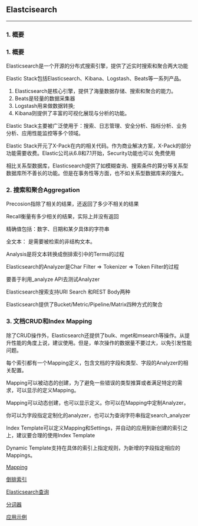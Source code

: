 ## Elastcisearch

-----
### 1. 概要

### 1. 概要

Elasticsearch是一个开源的分布式搜索引擎，提供了近实时搜索和聚合两大功能

Elastic Stack包括Elasticsearch、Kibana、Logstash、Beats等一系列产品。

1. Elasticsearch是核心引擎，提供了海量数据存储、搜索和聚合的能力。
1. Beats是轻量的数据采集器
1. Logstash用来做数据转换;
1. Kibana则提供了丰富的可视化展现与分析的功能。

Elastic Stack主要被广泛使用于：搜索、日志管理、安全分析、指标分析、业务分析、应用性能监控等多个领域。

Elastic Stack开元了X-Pack在内的相关代码。作为商业解决方案，X-Pack的部分功能需要收费。Elastic公司从6.8和7.1开始，Security功能也可以 免费使用

相比关系型数据库，Elasticsearch提供了如模糊查询、搜索条件的算分等关系型数据库所不善长的功能。但是在事务性等方面，也不如关系型数据库来的强大。

### 2. 搜索和聚合Aggregation

Precosion指除了相关的结果，还返回了多少不相关的结果

Recall衡量有多少相关的结果，实际上并没有返回

精确值包括：数字、日期和某夕具体的字符串

全文本： 是需要被检索的非结构文本。
 
Analysis是将文本转换成倒排索引中的Terms的过程

Elasticsearch的Analyzer是Char Filter => Tokenizer => Token Filter的过程

要善于利用_analyze API去测试Analyzer

Elasticsearch搜索支持URI Search 和REST Body两种

Elasticsearch提供了Bucket/Metric/Pipeline/Matrix四种方式的聚合

### 3. 文档CRUD和Index Mapping

除了CRUD操作外，Elasticsearch还提供了bulk、mget和msearch等操作。从提升性能的角度上说，建议使用。但是，单次操作的数据量不要过大，以免引发性能问题。

每个索引都有一个Mapping定义，包含文档的字段和类型、字段的Analyzer的相关配置。

Mapping可以被动态的创建，为了避免一些错误的类型推算或者满足特定的需求，可以显示的定义Mapping。

Mapping可以动态创建，也可以显示定义。你可以在Mapping中定制Analyzer。

你可以为字段指定定制化的analyzer，也可以为查询字符串指定search_analyzer

Index Template可以定义Mapping和Settings，并自动的应用到新创建的索引之上，建议要合理的使用Index Template

Dynamic Template支持在具体的索引上指定规则，为新增的字段指定相应的Mappings。

[Mapping](Dev/Mapping/Mapping.md)

[倒排索引](Dev/Inverted_index/Inverted_index.md)

[Elasticsearch查询](Dev/Search/Query.md)

[分词器](Dev/Analyzer/Analyzer.md)

[应用示例](Dev/Practice/Elasticsearch_SpringBoot.md)


